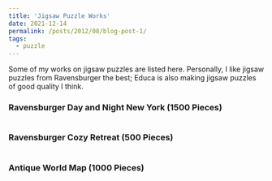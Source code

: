 ```yaml
---
title: 'Jigsaw Puzzle Works'
date: 2021-12-14
permalink: /posts/2012/08/blog-post-1/
tags:
  - puzzle
---
```


Some of my works on jigsaw puzzles are listed here. Personally, I like jigsaw puzzles from Ravensburger the best; Educa is also making jigsaw puzzles of good quality I think. 

### Ravensburger Day and Night New York (1500 Pieces) 
<div class="msg_desc">
<img style="max-width:100%;overflow:hidden;" src="https://zf-wei.github.io/files/DayNightNY.JPG" alt="">
</div> 

### Ravensburger Cozy Retreat  (500 Pieces) 
<div class="msg_desc">
<img style="max-width:100%;overflow:hidden;" src="https://zf-wei.github.io/files/CozyRetreat.jpg" alt="">
</div>

### Antique World Map (1000 Pieces) 
<div class="msg_desc">
<img style="max-width:100%;overflow:hidden;" src="https://zf-wei.github.io/files/WorldMap.JPG" alt="">
</div>
